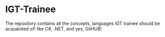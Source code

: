 # IGT-Trainee
The repository contains all the concepts, languages IGT trainee should be acquainted of! like C#, .NET, and yes, GitHUB!
